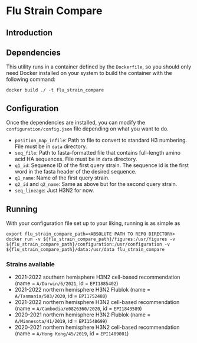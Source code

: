 # Flu Strain Compare

## Introduction

## Dependencies

This utility runs in a container defined by the `Dockerfile`, so you should only need Docker installed on your system to build the container with the following command:

```
docker build ./ -t flu_strain_compare
```

## Configuration

Once the dependencies are installed, you can modify the `configuration/config.json` file depending on what you want to do.

* `position_map_infile`: Path to file to convert to standard H3 numbering. File must be in `data` directory.
* `seq_file`: Path to fasta-formatted file that contains full-length amino acid HA sequences. File must be in `data` directory.
* `q1_id`: Sequence ID of the first query strain. The sequence id is the first word in the fasta header of the desired sequence.
* `q1_name`: Name of the first query strain.
* `q2_id` and `q2_name`: Same as above but for the second query strain.
* `seq_lineage`: Just H3N2 for now.

## Running 

With your configuration file set up to your liking, running is as simple as

```
export flu_strain_compare_path=<ABSOLUTE PATH TO REPO DIRECTORY>
docker run -v ${flu_strain_compare_path}/figures:/usr/figures -v ${flu_strain_compare_path}/configuration:/usr/configuration -v ${flu_strain_compare_path}/data:/usr/data flu_strain_compare
```

### Strains available
* 2021-2022 southern hemisphere H3N2 cell-based recommendation (name = `A/Darwin/6/2021`, id = `EPI1885402`)
* 2021-2022 northern hemisphere H3N2 Flublok (name = `A/Tasmania/503/2020`, id = `EPI1752480`)
* 2021-2022 northern hemisphere H3N2 cell-based recommendation (name = `A/Cambodia/e0826360/2020`, id =  `EPI1843589`)
* 2020-2021 northern hemisphere H3N2 Flublok (name = `A/Minnesota/41/2019`, id = `EPI1548699`)
* 2020-2021 northern hemisphere H3N2 cell-based recommendation (name = `A/Hong Kong/45/2019`, id = `EPI1409001`) 